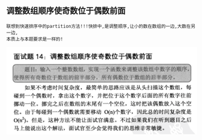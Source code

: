 ## 调整数组顺序使奇数位于偶数前面

```
联想到快速排序中的partition方法!!!快排中,是调整顺序,让小的数在数组的一边,大数在另一边,
本质上与本题要求是一样的!
```

![调整数组顺序使奇数位于偶数前面](./images/question-14.png)
